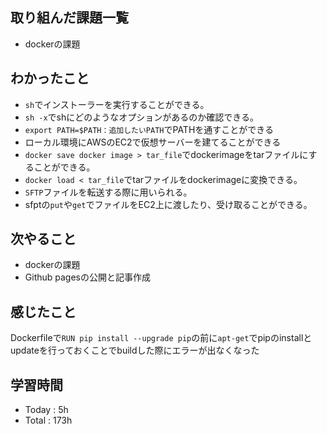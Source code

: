 ## 取り組んだ課題一覧
- dockerの課題
## わかったこと
  - `sh`でインストーラーを実行することができる。
  - `sh -x`でshにどのようなオプションがあるのか確認できる。
  - `export PATH=$PATH：追加したいPATH`でPATHを通すことができる
  - ローカル環境にAWSのEC2で仮想サーバーを建てることができる
  - `docker save docker image > tar_file`でdockerimageをtarファイルにすることができる。
  - `docker load < tar_file`でtarファイルをdockerimageに変換できる。
  - `SFTP`ファイルを転送する際に用いられる。
  - sfptの`put`や`get`でファイルをEC2上に渡したり、受け取ることができる。
## 次やること
  - dockerの課題
  - Github pagesの公開と記事作成
## 感じたこと
  Dockerfileで`RUN pip install --upgrade pip`の前に`apt-get`でpipのinstallとupdateを行っておくことでbuildした際にエラーが出なくなった
## 学習時間
  - Today : 5h
  - Total : 173h
